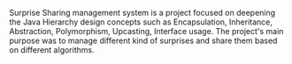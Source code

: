 Surprise Sharing management system is a project focused on deepening the Java Hierarchy design concepts such as Encapsulation, Inheritance, Abstraction, Polymorphism, Upcasting, Interface usage. The project's main purpose was to manage different kind of surprises and share them based on different algorithms.
